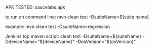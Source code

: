 APK TESTED: saucelabs.apk

to run on command line: mvn clean test -DsuiteName=${suite name}

example: mvn clean test -DsuiteName=regression


Jenkins top maven script:
clean test -DsuiteName=${suiteName} -DdeviceName="${deviceName}" -DosVersion="${osVersion}"

